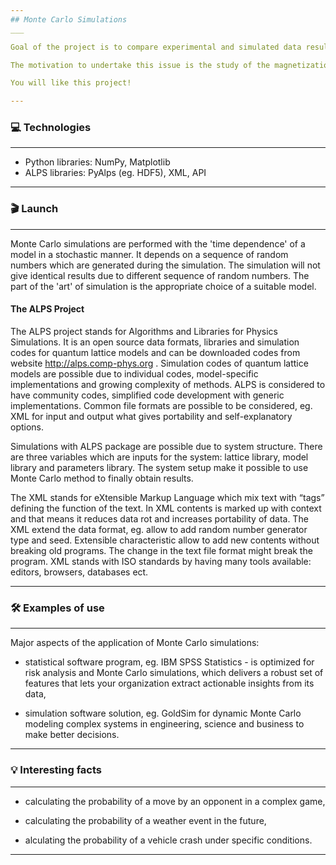 ```yaml
---
## Monte Carlo Simulations
___

Goal of the project is to compare experimental and simulated data results of molecular magnetic complex. The numerical Monte Carlo simulation method is used with the ALPS package. The simulation algorithm was defined by the exchange interactions between atoms and the Ising model of the nearest neighbors (NN) in the respective lattices of one-dimensional chain and two-dimensional ladder, based on temperature-dependant variational approach. 

The motivation to undertake this issue is the study of the magnetization properties, specific heat and magnetic susceptibility for the first spin ladder Co(NCS)2 and the next one from the group of low-temperature magnetics.

You will like this project!

---
```

###  💻 Technologies
___

* Python libraries: NumPy, Matplotlib 
* ALPS libraries: PyAlps (eg. HDF5), XML, API

---
### 🎬 Launch
___

Monte Carlo simulations are performed with the 'time dependence' of a model in a stochastic manner. It depends on a sequence of random numbers which are generated during the simulation. The simulation will not give identical results due to different sequence of random numbers.  The part of the 'art' of simulation is the appropriate choice of a suitable model. 

#### The ALPS Project 

The ALPS project stands for Algorithms and Libraries for Physics Simulations. It is an open source data formats, libraries and simulation codes for quantum lattice models and can be downloaded codes from website  http://alps.comp-phys.org . Simulation codes of quantum lattice models are possible due to individual codes, model-specific implementations and growing complexity of methods. ALPS is considered to have community codes, simplified code development with generic implementations. Common file formats are possible to be considered, eg. XML for input and output what gives portability and self-explanatory options.

Simulations with ALPS package are possible due to system structure. There are three variables which are inputs for the system: lattice library, model library and parameters library. The system setup make it possible to use Monte Carlo method to finally obtain results.

The XML stands for eXtensible Markup Language which mix text with “tags” defining the function of the text. In XML contents is marked up with context and that means it reduces data rot and increases portability of data. The XML extend the data format, eg. allow to add random number generator type and seed. Extensible characteristic allow to add new contents without breaking old programs. The change in the text file format might break the program. XML stands with ISO standards by having many tools available: editors, browsers, databases ect.


---
###  🛠 Examples of use
___

Major aspects of the application of Monte Carlo simulations:

* statistical software program, eg. IBM SPSS Statistics - is optimized for risk analysis and Monte Carlo simulations, which delivers a robust set of features that lets your organization extract actionable insights from its data,

* simulation software solution, eg. GoldSim for dynamic Monte Carlo modeling complex systems in engineering, science and business to make better decisions.


---

### 💡 Interesting facts
___

* calculating the probability of a move by an opponent in a complex game,

* calculating the probability of a weather event in the future,

* alculating the probability of a vehicle crash under specific conditions.

***
